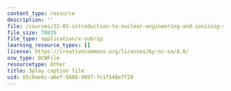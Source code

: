 ```yaml
---
content_type: resource
description: ''
file: /courses/22-01-introduction-to-nuclear-engineering-and-ionizing-radiation-fall-2016/85c0ae6ca6ef56089897fc1f548e7f20_kZAFntUFx8I.vtt
file_size: 70835
file_type: application/x-subrip
learning_resource_types: []
license: https://creativecommons.org/licenses/by-nc-sa/4.0/
ocw_type: OCWFile
resourcetype: Other
title: 3play caption file
uid: 85c0ae6c-a6ef-5608-9897-fc1f548e7f20
---
```

